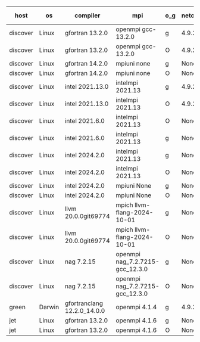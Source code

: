 

| host     | os       | compiler                              | mpi                      | o_g        | netcdf        | build       | u_pass          | u_fail          | s_pass            | s_fail            | e_pass             | e_fail             | nuopc_pass       | nuopc_fail       | artifacts link          |
|----------|----------|---------------------------------------|--------------------------|------------|---------------|-------------|-----------------|-----------------|-------------------|-------------------|--------------------|--------------------|------------------|------------------|-------------------------|
| discover | Linux | gfortran 13.2.0 | openmpi gcc-13.2.0  | g | 4.9.2  | PASS | 14197 | 0 | 51 | 0 | 80 | 0 | 57 | 0 | <a href="https://github.com/esmf-org/esmf-test-artifacts/tree/2fd47f9ee79717fe4c90bc74941cf8efc1d1a6c6/develop/gfortran/13.2.0/g/openmpi/gcc-13.2.0" target="_blank">2fd47f9</a> | 
| discover | Linux | gfortran 13.2.0 | openmpi gcc-13.2.0  | O | 4.9.2  | PASS | 14197 | 0 | 51 | 0 | 80 | 0 | 57 | 0 | <a href="https://github.com/esmf-org/esmf-test-artifacts/tree/956d5882e14bd7b412a9fe03c5084fd2b0cd4503/develop/gfortran/13.2.0/O/openmpi/gcc-13.2.0" target="_blank">956d588</a> | 
| discover | Linux | gfortran 14.2.0 | mpiuni none  | g | None  | PASS | 12528 | 0 | 9 | 0 | 42 | 0 | None | None | <a href="https://github.com/esmf-org/esmf-test-artifacts/tree/2a7fa9ccb533c9bf425437febc001eb6b7070615/develop/gfortran/14.2.0/g/mpiuni/none" target="_blank">2a7fa9c</a> | 
| discover | Linux | gfortran 14.2.0 | mpiuni none  | O | None  | PASS | 12528 | 0 | 9 | 0 | 42 | 0 | None | None | <a href="https://github.com/esmf-org/esmf-test-artifacts/tree/f4fb06463d485542ce9aefd2b4cd15a714a2d83d/develop/gfortran/14.2.0/O/mpiuni/none" target="_blank">f4fb064</a> | 
| discover | Linux | intel 2021.13.0 | intelmpi 2021.13  | g | 4.9.2  | PASS | 14197 | 0 | 51 | 0 | 80 | 0 | 57 | 0 | <a href="https://github.com/esmf-org/esmf-test-artifacts/tree/27eb6be2c31a2dbe60cc1c959d991b04cd5cad4c/develop/intel/2021.13.0/g/intelmpi/2021.13" target="_blank">27eb6be</a> | 
| discover | Linux | intel 2021.13.0 | intelmpi 2021.13  | O | 4.9.2  | PASS | 14197 | 0 | 51 | 0 | 80 | 0 | 57 | 0 | <a href="https://github.com/esmf-org/esmf-test-artifacts/tree/378cff4483cd1a9464dacd226dbb927f6ad08328/develop/intel/2021.13.0/O/intelmpi/2021.13" target="_blank">378cff4</a> | 
| discover | Linux | intel 2021.6.0 | intelmpi 2021.13  | O | None  | PASS | 14197 | 0 | 51 | 0 | 80 | 0 | 57 | 0 | <a href="https://github.com/esmf-org/esmf-test-artifacts/tree/65123e9f22823f2655dc4611782c52b2a7fc4c05/develop/intel/2021.6.0/O/intelmpi/2021.13" target="_blank">65123e9</a> | 
| discover | Linux | intel 2021.6.0 | intelmpi 2021.13  | g | None  | PASS | 14197 | 0 | 51 | 0 | 80 | 0 | 57 | 0 | <a href="https://github.com/esmf-org/esmf-test-artifacts/tree/8ce08cc519174a3c45fc42e10ee87d02a5c30f98/develop/intel/2021.6.0/g/intelmpi/2021.13" target="_blank">8ce08cc</a> | 
| discover | Linux | intel 2024.2.0 | intelmpi 2021.13  | g | None  | PASS | 14195 | 2 | 51 | 0 | 80 | 0 | 57 | 0 | <a href="https://github.com/esmf-org/esmf-test-artifacts/tree/47cd5818b4277c2f481174f5d736c8b7bfca9792/develop/intel/2024.2.0/g/intelmpi/2021.13" target="_blank">47cd581</a> | 
| discover | Linux | intel 2024.2.0 | intelmpi 2021.13  | O | None  | PASS | 14197 | 0 | 51 | 0 | 80 | 0 | 57 | 0 | <a href="https://github.com/esmf-org/esmf-test-artifacts/tree/30ec6a193c7f6cd75a90010bd9f84d43e72d1f19/develop/intel/2024.2.0/O/intelmpi/2021.13" target="_blank">30ec6a1</a> | 
| discover | Linux | intel 2024.2.0 | mpiuni None  | g | None  | PASS | 12527 | 1 | 9 | 0 | 42 | 0 | None | None | <a href="https://github.com/esmf-org/esmf-test-artifacts/tree/9ea7d211f178e02bad04449b2a0b57530c00f0ed/develop/intel/2024.2.0/g/mpiuni/None" target="_blank">9ea7d21</a> | 
| discover | Linux | intel 2024.2.0 | mpiuni None  | O | None  | PASS | 12528 | 0 | 9 | 0 | 42 | 0 | None | None | <a href="https://github.com/esmf-org/esmf-test-artifacts/tree/0831e17e0ade7fa400c0c4f59bda3585fe2b343c/develop/intel/2024.2.0/O/mpiuni/None" target="_blank">0831e17</a> | 
| discover | Linux | llvm 20.0.0git69774 | mpich llvm-flang-2024-10-01  | g | None  | PASS | 14161 | 36 | 18 | 33 | 76 | 4 | 15 | 42 | <a href="https://github.com/esmf-org/esmf-test-artifacts/tree/b79f193ed1050d72ccac950eee6b1e05515c5c3a/develop/llvm/20.0.0git69774/g/mpich/llvm-flang-2024-10-01" target="_blank">b79f193</a> | 
| discover | Linux | llvm 20.0.0git69774 | mpich llvm-flang-2024-10-01  | O | None  | PASS | None | None | None | None | None | None | None | None | <a href="https://github.com/esmf-org/esmf-test-artifacts/tree/5bb60c941c493024920e4dbd82627830678e5f92/develop/llvm/20.0.0git69774/O/mpich/llvm-flang-2024-10-01" target="_blank">5bb60c9</a> | 
| discover | Linux | nag 7.2.15 | openmpi nag_7.2.7215-gcc_12.3.0  | g | None  | PASS | 14197 | 0 | 51 | 0 | 80 | 0 | 57 | 0 | <a href="https://github.com/esmf-org/esmf-test-artifacts/tree/8464745db74894c3f146240db8ba62c08bad97de/develop/nag/7.2.15/g/openmpi/nag_7.2.7215-gcc_12.3.0" target="_blank">8464745</a> | 
| discover | Linux | nag 7.2.15 | openmpi nag_7.2.7215-gcc_12.3.0  | O | None  | PASS | 14197 | 0 | 51 | 0 | 80 | 0 | 57 | 0 | <a href="https://github.com/esmf-org/esmf-test-artifacts/tree/3bc72ba8be0ee99d1a3002c083547e6ed904181f/develop/nag/7.2.15/O/openmpi/nag_7.2.7215-gcc_12.3.0" target="_blank">3bc72ba</a> | 
| green | Darwin | gfortranclang 12.2.0_14.0.0 | openmpi 4.1.4  | g | 4.9.2  | PASS | None | None | None | None | None | None | None | None | <a href="https://github.com/esmf-org/esmf-test-artifacts/tree/fa7bdada29382f5933f08f96d761fb8eb03ca231/develop/gfortranclang/12.2.0_14.0.0/g/openmpi/4.1.4" target="_blank">fa7bdad</a> | 
| jet | Linux | gfortran 13.2.0 | openmpi 4.1.6  | g | None  | PASS | 14197 | 0 | 51 | 0 | 80 | 0 | 57 | 0 | <a href="https://github.com/esmf-org/esmf-test-artifacts/tree/df4a7a733b13a43a768fdb9582a27de91c2189f1/develop/gfortran/13.2.0/g/openmpi/4.1.6" target="_blank">df4a7a7</a> | 
| jet | Linux | gfortran 13.2.0 | openmpi 4.1.6  | O | None  | PASS | 14197 | 0 | 51 | 0 | 80 | 0 | 57 | 0 | <a href="https://github.com/esmf-org/esmf-test-artifacts/tree/87af78a4de25d8b19722418a96396b9f8b9e1704/develop/gfortran/13.2.0/O/openmpi/4.1.6" target="_blank">87af78a</a> | 
